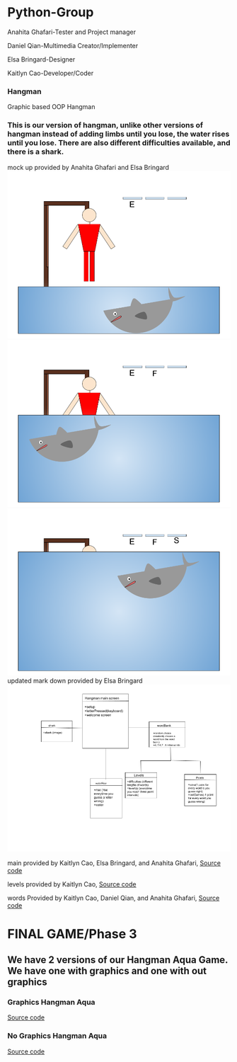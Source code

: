 # Python-Group

Anahita Ghafari-Tester and Project manager


Daniel Qian-Multimedia Creator/Implementer 


Elsa Bringard-Designer


Kaitlyn Cao-Developer/Coder




### Hangman
Graphic based OOP Hangman

### This is our version of hangman, unlike other versions of hangman instead of adding limbs until you lose, the water rises until you lose. There are also different difficulties available, and there is a shark.

mock up provided by Anahita Ghafari and Elsa Bringard
![Running Hangman](https://github.com/anaghafari/Python-Group/blob/main/Images/shark.png?raw=true)
![Running Hangman](https://github.com/anaghafari/Python-Group/blob/main/Images/shark2.png?raw=true)
![Running Hangman](https://github.com/anaghafari/Python-Group/blob/main/Images/shark3.png?raw=true)
updated mark down provided by Elsa Bringard
![Markdown](https://github.com/anaghafari/Python-Group/blob/main/Images/Class%20diagram%20hangman%20aqua.png?raw=true)




main provided by Kaitlyn Cao, Elsa Bringard, and Anahita Ghafari,
[Source code](https://github.com/anaghafari/Python-Group/blob/main/src/Hangman/Phase%20two/main%20(1).py)

levels provided by Kaitlyn Cao,
[Source code](https://github.com/anaghafari/Python-Group/blob/main/src/Hangman/Phase%20two/levels.py)

words Provided by Kaitlyn Cao, Daniel Qian, and Anahita Ghafari,
[Source code](https://github.com/anaghafari/Python-Group/blob/main/src/Hangman/Phase%20two/words.py)



# FINAL GAME/Phase 3
## We have 2 versions of our Hangman Aqua Game. We have one with graphics and one with out graphics

### Graphics Hangman Aqua
[Source code]()




### No Graphics Hangman Aqua
[Source code]()
